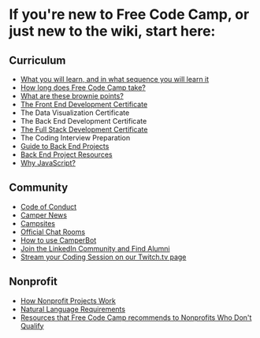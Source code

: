 # If you're new to Free Code Camp, or just new to the wiki, start here:
## Curriculum
- [What you will learn, and in what sequence you will learn it](FreeCodeCamp-Curriculum-Sequence)
- [How long does Free Code Camp take?](How-Long-Free-Code-Camp-Takes)
- [What are these brownie points?](Brownie-Points)
- [The Front End Development Certificate](Free-Code-Camp-Front-End-Development-Certificate)
- The Data Visualization Certificate
- The Back End Development Certificate
- [The Full Stack Development Certificate](Free-Code-Camp-Full-Stack-Development-Certificate)
- The Coding Interview Preparation
- [Guide to Back End Projects](Guide-to-Back-End-Projects-Table-of-Contents)
- [Back End Project Resources](Back-End-Project-Resources)
- [Why JavaScript?](FreeCodeCamp-Why-JavaScript)

## Community
- [Code of Conduct](Code-of-Conduct)
- [Camper News](Camper-News)
- [Campsites](Campsites)
- [Official Chat Rooms](Official-Free-Code-Camp-Chat-Rooms)
- [How to use CamperBot](camperbot)
- [Join the LinkedIn Community and Find Alumni](How-to-add-Free-Code-Camp-to-my-LinkedIn-profile)
- [Stream your Coding Session on our Twitch.tv page](How-you-can-stream-your-live-coding-sessions-on-the-Free-Code-Camp-Twitch.tv-channel)

## Nonprofit
- [How Nonprofit Projects Work](How-FreeCodeCamp-Nonprofit-Projects-work)
- [Natural Language Requirements](Free-Code-Camp-completion-language-requirements)
- [Resources that Free Code Camp recommends to Nonprofits Who Don't Qualify](Other-resources-that-Free-Code-Camp-recommends-to-nonprofits)
